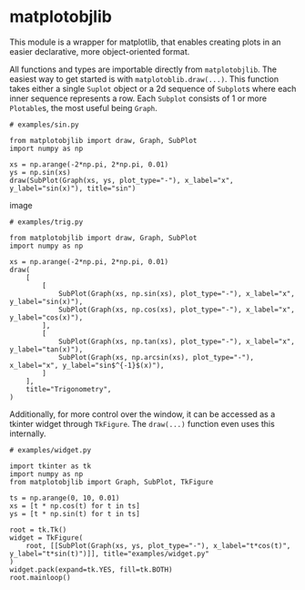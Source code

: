 # matplotobjlib

This module is a wrapper for matplotlib, that enables creating plots in an easier declarative, more object-oriented
format.

All functions and types are importable directly from `matplotobjlib`. The easiest way to get started is with `matplotoblib.draw(...)`. This function takes either a single `Suplot` object or a 2d sequence of `Subplot`s where each inner sequence represents a row. Each `Subplot` consists of 1 or more `Plotable`s, the most useful being `Graph`.

    # examples/sin.py

    from matplotobjlib import draw, Graph, SubPlot
    import numpy as np

    xs = np.arange(-2*np.pi, 2*np.pi, 0.01)
    ys = np.sin(xs)
    draw(SubPlot(Graph(xs, ys, plot_type="-"), x_label="x", y_label="sin(x)"), title="sin")

image

    # examples/trig.py

    from matplotobjlib import draw, Graph, SubPlot
    import numpy as np

    xs = np.arange(-2*np.pi, 2*np.pi, 0.01)
    draw(
        [
            [
                SubPlot(Graph(xs, np.sin(xs), plot_type="-"), x_label="x", y_label="sin(x)"),
                SubPlot(Graph(xs, np.cos(xs), plot_type="-"), x_label="x", y_label="cos(x)"),
            ],
            [
                SubPlot(Graph(xs, np.tan(xs), plot_type="-"), x_label="x", y_label="tan(x)"),
                SubPlot(Graph(xs, np.arcsin(xs), plot_type="-"), x_label="x", y_label="sin$^{-1}$(x)"),
            ]
        ],
        title="Trigonometry",
    )

Additionally, for more control over the window, it can be accessed as a tkinter widget through `TkFigure`. The `draw(...)` function even uses this internally.

    # examples/widget.py

    import tkinter as tk
    import numpy as np
    from matplotobjlib import Graph, SubPlot, TkFigure

    ts = np.arange(0, 10, 0.01)
    xs = [t * np.cos(t) for t in ts]
    ys = [t * np.sin(t) for t in ts]

    root = tk.Tk()
    widget = TkFigure(
        root, [[SubPlot(Graph(xs, ys, plot_type="-"), x_label="t*cos(t)", y_label="t*sin(t)")]], title="examples/widget.py"
    )
    widget.pack(expand=tk.YES, fill=tk.BOTH)
    root.mainloop()
